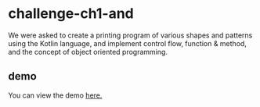 # challenge-ch1-and
We were asked to create a printing program of various shapes and patterns using the Kotlin language, and implement control flow, function & method, and the concept of object oriented programming.

## demo
You can view the demo <a href="https://drive.google.com/file/d/1d8gH0Ki76NEqAOzOixTIBFydWL-gNgz6/view?usp=sharing" class="link-primary">here.</a>
